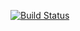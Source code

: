 [![Build Status](https://travis-ci.com/lucas-rds/bucket-crm.svg?branch=master)](https://travis-ci.com/lucas-rds/bucket-crm)

